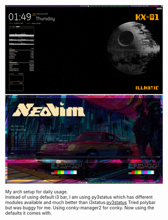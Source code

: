 <img src="desktop_1.png" alt="screenshot of desktop-1">
<img src="desktop_2.png" alt="screenshot of desktop-2">
<p>My arch setup for daily usage.<br/>
Instead of using default i3 bar, I am using py3status which has different modules available and much better than i3status.<a href='https://ultrabug.github.io/py3status/'>py3status</a>
  Tried polybar but was buggy for me.
  Using conky-manager2 for conky. Now using the defaults it comes with.
</p>

